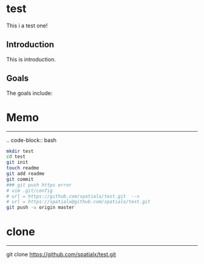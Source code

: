 test
====

This i a test one!

Introduction
------------

This is introduction.

Goals
-----

The goals include:

# Memo
-------
.. code-block:: bash
```bash
mkdir test
cd test
git init 
touch readme
git add readme
git commit
### git push https error
# vim .git/config
# url = https://github.com/spatialx/test.git  -->
# url = https://spatialx@github.com/spatialx/test.git
git push -u origin master
```

# clone
--------
git clone https://github.com/spatialx/test.git


